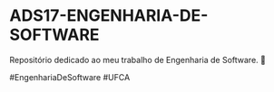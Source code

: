 # ADS17-ENGENHARIA-DE-SOFTWARE

Repositório dedicado ao meu trabalho de Engenharia de Software. 🚀 

#EngenhariaDeSoftware #UFCA
